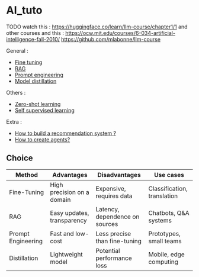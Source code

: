 # AI_tuto


TODO watch this : https://huggingface.co/learn/llm-course/chapter1/1
and other courses
and this : https://ocw.mit.edu/courses/6-034-artificial-intelligence-fall-2010/
https://github.com/mlabonne/llm-course

General :
- [Fine tuning](./finetuning/README.md)
- [RAG](./rag/README.md)
- [Prompt engineering](./prompt_engineering/README.md)
- [Model distillation](./model_distrillation/README.md)

Others :
- [Zero-shot learning](./zero_shot_learning/README.md)
- [Self supervised learning](./self_supervised_learning/README.md)

Extra : 
- [How to build a recommendation system ?](./recommendation/README.md)
- [How to create agents?](./agent/README.md)

## Choice 

| Method | Advantages | Disadvantages | Use cases |
| --- | --- | --- | --- |
| Fine-Tuning | High precision on a domain | Expensive, requires data | Classification, translation |
| RAG | Easy updates, transparency | Latency, dependence on sources | Chatbots, Q&A systems |
| Prompt Engineering | Fast and low-cost | Less precise than fine-tuning | Prototypes, small teams |
| Distillation | Lightweight model | Potential performance loss | Mobile, edge computing |
	

